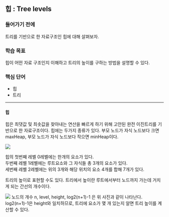 ## 힙 : Tree levels

### 들어가기 전에
트리를 기반으로 한 자료구조인 힙에 대해 살펴보자.

### 학습 목표
힙이 어떤 자료 구조인지 이해하고 트리의 높이를 구하는 방법을 설명할 수 있다.

### 핵심 단어
- 힙
- 트리

---
#### 힙
힙은 최댓값 및 최솟값을 찾아내는 연산을 빠르게 하기 위해 고안된 완전 이진트리를 기반으로 한 자료구조이다.
힙에는 두가지 종류가 있다. 부모 노드가 자식 노드보다 크면 maxHeap, 부모 노드가 자식 노드보다 작으면 minHeap이다.

<img src="https://cphinf.pstatic.net/mooc/20210525_37/1621924959267ibDBF_PNG/mceclip0.png">  

힙의 첫번째 레벨 0레벨에는 한개의 요소가 있다.  
두번째 레벨 1레벨에는 루트요소와 그 자식들 총 3개의 요소가 있다.  
세번째 레벨 2레벨에는 위의 3개와 해당 위치의 요소 4개를 합해 7개가 있다.  

트리의 높이로 표현할 수도 있다.
트리에서 높이란 루트에서부터 노드까지 가는데 거치게 되는 간선의 개수이다.

<img src="https://cphinf.pstatic.net/mooc/20210525_293/1621925259892Oyeak_PNG/mceclip1.png">
노드의 개수 n, level, height, log2(n+1)-1 은 위 사진과 같이 나타난다. log2(n+1)-1은 height와 일치하므로, 트리에 요소가 몇 개 있는지 알면 트리 높이를 계산할 수 있다.
